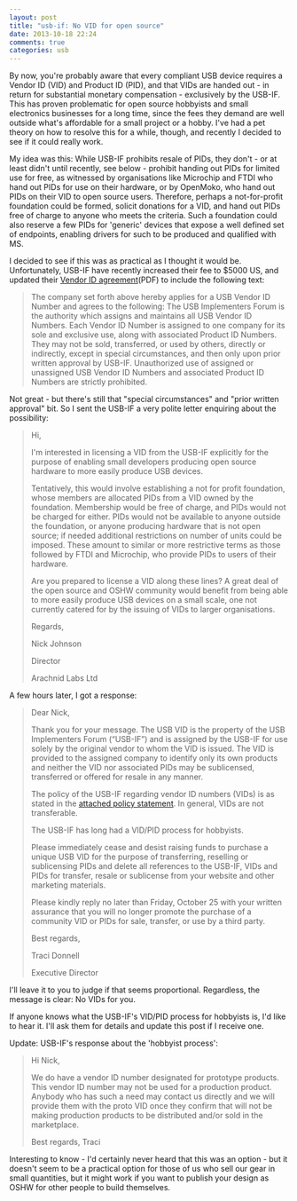 ```yaml
---
layout: post
title: "usb-if: No VID for open source"
date: 2013-10-18 22:24
comments: true
categories: usb
---
```


By now, you're probably aware that every compliant USB device requires a Vendor ID (VID) and Product ID (PID), and that VIDs are handed out - in return for substantial monetary compensation - exclusively by the USB-IF. This has proven problematic for open source hobbyists and small electronics businesses for a long time, since the fees they demand are well outside what's affordable for a small project or a hobby. I've had a pet theory on how to resolve this for a while, though, and recently I decided to see if it could really work.

My idea was this: While USB-IF prohibits resale of PIDs, they don't - or at least didn't until recently, see below - prohibit handing out PIDs for limited use for free, as witnessed by organisations like Microchip and FTDI who hand out PIDs for use on their hardware, or by OpenMoko, who hand out PIDs on their VID to open source users. Therefore, perhaps a not-for-profit foundation could be formed, solicit donations for a VID, and hand out PIDs free of charge to anyone who meets the criteria. Such a foundation could also reserve a few PIDs for 'generic' devices that expose a well defined set of endpoints, enabling drivers for such to be produced and qualified with MS.

I decided to see if this was as practical as I thought it would be. Unfortunately, USB-IF have recently increased their fee to $5000 US, and updated their [Vendor ID agreement](http://www.usb.org/developers/vendor/VID_Only_Form_withCCAuth_010113.pdf)(PDF) to include the following text:

>    The company set forth above hereby applies for a USB Vendor ID Number and agrees to the following: The USB Implementers Forum is the authority which assigns and maintains all USB Vendor ID Numbers. Each Vendor ID Number is assigned to one company for its sole and exclusive use, along with associated Product ID Numbers. They may not be sold, transferred, or used by others, directly or indirectly, except in special circumstances, and then only upon prior written approval by USB-IF. Unauthorized use of assigned or unassigned USB Vendor ID Numbers and associated Product ID Numbers are strictly prohibited.

Not great - but there's still that "special circumstances" and "prior written approval" bit. So I sent the USB-IF a very polite letter enquiring about the possibility:

>    Hi,
>
>    I'm interested in licensing a VID from the USB-IF explicitly for the purpose of enabling small developers producing open source hardware to more easily produce USB devices.
>
>    Tentatively, this would involve establishing a not for profit foundation, whose members are allocated PIDs from a VID owned by the foundation. Membership would be free of charge, and PIDs would not be charged for either. PIDs would not be available to anyone outside the foundation, or anyone producing hardware that is not open source; if needed additional restrictions on number of units could be imposed. These amount to similar or more restrictive terms as those followed by FTDI and Microchip, who provide PIDs to users of their hardware.
>
>    Are you prepared to license a VID along these lines? A great deal of the open source and OSHW community would benefit from being able to more easily produce USB devices on a small scale, one not currently catered for by the issuing of VIDs to larger organisations.
>
>    Regards,
>
>    Nick Johnson
>
>    Director
>
>    Arachnid Labs Ltd

A few hours later, I got a response:

>    Dear Nick,
>     
>    Thank you for your message. The USB VID is the property of the USB Implementers Forum (“USB-IF”) and is assigned by the USB-IF for use solely by the original vendor to whom the VID is issued. The VID is provided to the assigned company to identify only its own products and neither the VID nor associated PIDs may be sublicensed, transferred or offered for resale in any manner.
>    
>    The policy of the USB-IF regarding vendor ID numbers (VIDs) is as stated in the [attached policy statement](/assets/VIDPIDPolicyv2.pdf). In general, VIDs are not transferable.
>   
>    The USB-IF has long had a VID/PID process for hobbyists.
>     
>    Please immediately cease and desist raising funds to purchase a unique USB VID for the purpose of transferring, reselling or sublicensing PIDs and delete all references to the USB-IF, VIDs and PIDs for transfer, resale or sublicense from your website and other marketing materials.
>     
>    Please kindly reply no later than Friday, October 25 with your written assurance that you will no longer promote the purchase of a community VID or PIDs for sale, transfer, or use by a third party.
>     
>    Best regards,
>
>    Traci Donnell
>
>    Executive Director

I'll leave it to you to judge if that seems proportional. Regardless, the message is clear: No VIDs for you.

If anyone knows what the USB-IF's VID/PID process for hobbyists is, I'd like to hear it. I'll ask them for details and update this post if I receive one.

Update: USB-IF's response about the 'hobbyist process':

> Hi Nick,
>  
> We do have a vendor ID number designated for prototype products. This vendor ID number may not be used for a production product. Anybody who has such a need may contact us directly and we will provide them with the proto VID once they confirm that will not be making production products to be distributed and/or sold in the marketplace.
> 
> Best regards,
> Traci

Interesting to know - I'd certainly never heard that this was an option - but it doesn't seem to be a practical option for those of us who sell our gear in small quantities, but it might work if you want to publish your design as OSHW for other people to build themselves.
